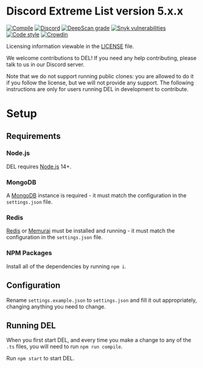 # Discord Extreme List version 5.x.x

[![Compile](https://github.com/discordextremelist/website/workflows/Compile/badge.svg)](https://github.com/discordextremelist/website/actions?query=workflow%3ACompile)
[![Discord](https://img.shields.io/discord/568567800910839811?color=7289da&logo=discord&logoColor=white)](https://discord.gg/WeCer3J)
[![DeepScan grade](https://deepscan.io/api/teams/8370/projects/12889/branches/206397/badge/grade.svg)](https://deepscan.io/dashboard#view=project&tid=8370&pid=12889&bid=206397)
[![Snyk vulnerabilities](https://img.shields.io/snyk/vulnerabilities/github/discordextremelist/website?logo=snyk)](https://snyk.io/test/github/discordextremelist/website)
[![Code style](https://img.shields.io/badge/code%20style-prettier-ff69b4?logo=prettier&logoColor=white)](https://prettier.io)
[![Crowdin](https://badges.crowdin.net/delly/localized.svg)](https://translate.discordextremelist.xyz/project/delly)  

Licensing information viewable in the [LICENSE](https://github.com/discordextremelist/website/blob/master/LICENSE) file.

We welcome contributions to DEL! If you need any help contributing, please talk to us in our Discord server.

Note that we do not support running public clones: you are allowed to do it if you follow the license, but we will not provide any support. The following instructions are only for users running DEL in development to contribute.

# Setup

## Requirements

### Node.js

DEL requires [Node.js](https://nodejs.org) 14+.

### MongoDB

A [MongoDB](https://mongodb.com) instance is required - it must match the configuration in the `settings.json` file.

### Redis

[Redis](https://redis.io) or [Memurai](https://memurai.com) must be installed and running - it must match the configuration in the `settings.json` file.

### NPM Packages
Install all of the dependencies by running `npm i`.

## Configuration

Rename `settings.example.json` to `settings.json` and fill it out appropriately, changing anything you need to change.

## Running DEL

When you first start DEL, and every time you make a change to any of the `.ts` files, you will need to run `npm run compile`.

Run `npm start` to start DEL.
